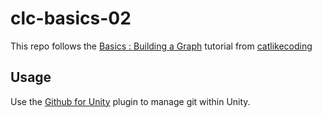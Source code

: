 # clc-basics-02
This repo follows the [Basics : Building a Graph](https://catlikecoding.com/unity/tutorials/basics/building-a-graph/) 
tutorial from [catlikecoding](https://catlikecoding.com/unity/tutorials/)

## Usage
Use the [Github for Unity](https://unity.github.com/) plugin to manage git within Unity.
